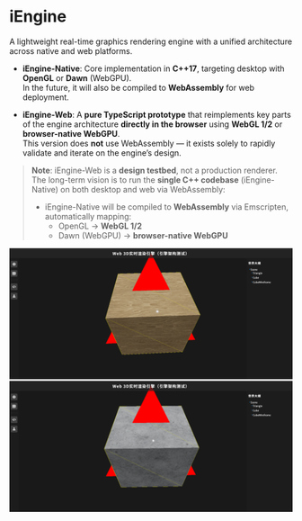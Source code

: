 # iEngine

A lightweight real-time graphics rendering engine with a unified architecture across native and web platforms.

- **iEngine-Native**: Core implementation in **C++17**, targeting desktop with **OpenGL** or **Dawn** (WebGPU).  
  In the future, it will also be compiled to **WebAssembly** for web deployment.

- **iEngine-Web**: A **pure TypeScript prototype** that reimplements key parts of the engine architecture **directly in the browser** using **WebGL 1/2** or **browser-native WebGPU**.  
  This version does **not** use WebAssembly — it exists solely to rapidly validate and iterate on the engine’s design.

> **Note**: iEngine-Web is a **design testbed**, not a production renderer. The long-term vision is to run the **single C++ codebase** (iEngine-Native) on both desktop and web via WebAssembly:
>
> - iEngine-Native will be compiled to **WebAssembly** via Emscripten, automatically mapping:
>   - OpenGL → **WebGL 1/2**
>   - Dawn (WebGPU) → **browser-native WebGPU**

![demo1](imgs/demo1.png)  
![demo2](imgs/demo2.png)